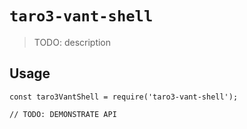 # `taro3-vant-shell`

> TODO: description

## Usage

```
const taro3VantShell = require('taro3-vant-shell');

// TODO: DEMONSTRATE API
```
